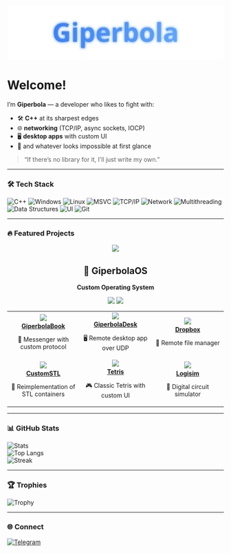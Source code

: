 <p align="center">
  <a href="https://github.com/GiperB0la">
    <img src="./banner.svg" alt="Giperbola Banner" width="800"/>
  </a>
</p>

# Welcome!

I’m **Giperbola** — a developer who likes to fight with:  
- 🛠️ **C++** at its sharpest edges  
- 🌐 **networking** (TCP/IP, async sockets, IOCP)  
- 🖥️ **desktop apps** with custom UI  
- 🚀 and whatever looks impossible at first glance  

> “If there’s no library for it, I’ll just write my own.”

---

### 🛠️ Tech Stack
![C++](https://img.shields.io/badge/C++-00599C?logo=cplusplus&logoColor=white)
![Windows](https://img.shields.io/badge/Windows-0078D6?logo=windows&logoColor=white)
![Linux](https://img.shields.io/badge/Linux-FCC624?logo=linux&logoColor=black)
![MSVC](https://img.shields.io/badge/MSVC-68217A?logo=visualstudio&logoColor=white)
![TCP/IP](https://img.shields.io/badge/TCP/IP-003366?logo=protocol&logoColor=white)
![Network](https://img.shields.io/badge/Network-228B22?logo=ethernet&logoColor=white)
![Multithreading](https://img.shields.io/badge/Multithreading-6A5ACD?logo=openmp&logoColor=white)
![Data Structures](https://img.shields.io/badge/Data%20Structures-008080?logo=databricks&logoColor=white)
![UI](https://img.shields.io/badge/UI-333333?logo=databricks&logoColor=white)
![Git](https://img.shields.io/badge/Git-F05032?logo=git&logoColor=white)

---

### 🔥 Featured Projects

<div align="center">

   <!-- Большой блок для ОС -->
  <a href="https://github.com/GiperB0la/GiperbolaOS" style="text-decoration: none;">
    <img src="https://img.icons8.com/fluency/96/chip.png" width="100"/><br/>
    <h2>🚀 GiperbolaOS</h2>
    <p><b>Custom Operating System</b></p>
  </a>
  
  <img src="https://img.shields.io/badge/C++-blue?logo=cplusplus&logoColor=white"/>
  <img src="https://img.shields.io/badge/OSDev-critical?logo=linux&logoColor=white"/>

  <!-- Остальные проекты в сетке -->
  <table>
    <tr>
      <td align="center" width="33%">
        <a href="https://github.com/GiperB0la/GiperbolaBook">
          <img src="https://img.icons8.com/fluency/96/chat.png" width="60"/><br/>
          <b>GiperbolaBook</b>
        </a>
        <p>💬 Messenger with custom protocol</p>
      </td>
      <td align="center" width="33%">
        <a href="https://github.com/GiperB0la/GiperbolaDesk">
          <img src="https://img.icons8.com/fluency/96/monitor.png" width="60"/><br/>
          <b>GiperbolaDesk</b>
        </a>
        <p>🖥️ Remote desktop app over UDP</p>
      </td>
      <td align="center" width="33%">
        <a href="https://github.com/GiperB0la/Dropbox">
          <img src="https://img.icons8.com/fluency/96/folder-invoices.png" width="60"/><br/>
          <b>Dropbox</b>
        </a>
        <p>📂 Remote file manager</p>
      </td>
    </tr>
    <tr>
      <td align="center" width="33%">
        <a href="https://github.com/GiperB0la/CustomSTL">
          <img src="https://img.icons8.com/fluency/96/code.png" width="60"/><br/>
          <b>CustomSTL</b>
        </a>
        <p>🚀 Reimplementation of STL containers</p>
      </td>
      <td align="center" width="33%">
        <a href="https://github.com/GiperB0la/Tetris">
          <img src="https://img.icons8.com/fluency/96/controller.png" width="60"/><br/>
          <b>Tetris</b>
        </a>
        <p>🎮 Classic Tetris with custom UI</p>
      </td>
      <td align="center" width="33%">
        <a href="https://github.com/GiperB0la/Logisim">
          <img src="https://img.icons8.com/fluency/96/electronics.png" width="60"/><br/>
          <b>Logisim</b>
        </a>
        <p>🔌 Digital circuit simulator</p>
      </td>
    </tr>
  </table>
</div>


---

### 📊 GitHub Stats
![Stats](https://github-readme-stats.vercel.app/api?username=GiperB0la&show_icons=true&theme=tokyonight)  
![Top Langs](https://github-readme-stats.vercel.app/api/top-langs/?username=GiperB0la&layout=compact&theme=tokyonight)  
![Streak](https://github-readme-streak-stats.herokuapp.com/?user=GiperB0la&theme=tokyonight)

---

### 🏆 Trophies
![Trophy](https://github-profile-trophy.vercel.app/?username=GiperB0la&theme=onedark)

---

### 🌐 Connect
[![Telegram](https://img.shields.io/badge/Telegram-@Giperbola_10-blue?logo=telegram)](https://t.me/Giperbola_10)
